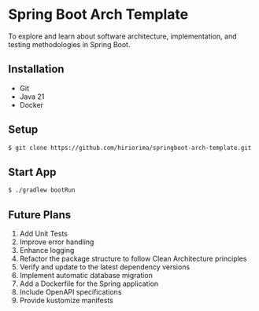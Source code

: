 # Spring Boot Arch Template
To explore and learn about software architecture, implementation, and testing methodologies in Spring Boot.

## Installation
- Git
- Java 21
- Docker

## Setup
```bash
$ git clone https://github.com/hiriorima/springboot-arch-template.git
```

## Start App
```bash
$ ./gradlew bootRun
```

## Future Plans
1. Add Unit Tests
1. Improve error handling
1. Enhance logging
1. Refactor the package structure to follow Clean Architecture principles
1. Verify and update to the latest dependency versions
1. Implement automatic database migration
1. Add a Dockerfile for the Spring application
1. Include OpenAPI specifications
1. Provide kustomize manifests